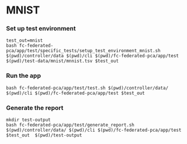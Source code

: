 # MNIST

### Set up test environment
```
test_out=mnist
bash fc-federated-pca/app/test/specific_tests/setup_test_environment_mnist.sh $(pwd)/controller/data $(pwd)/cli $(pwd)/fc-federated-pca/app/test $(pwd)/test-data/mnist/mnnist.tsv $test_out

```
### Run the app
```
bash fc-federated-pca/app/test/test.sh $(pwd)/controller/data/ $(pwd)/cli $(pwd)/fc-federated-pca/app/test $test_out
```

### Generate the report
```
mkdir test-output
bash fc-federated-pca/app/test/generate_report.sh $(pwd)/controller/data/ $(pwd)/cli $(pwd)/fc-federated-pca/app/test $test_out  $(pwd)/test-output 
```
